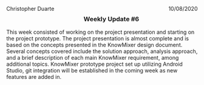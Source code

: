 <p style= float:left>Christopher Duarte </p> <p style= float:right> 10/08/2020 </p> <br>
<h3 align = center> Weekly Update #6</h3>

This week consisted of working on the project presentation and starting on the project prototype. The project presentation is almost complete and is based on the concepts presented in the KnowMixer design document. Several concepts covered include the solution approach, analysis approach, and a brief description of each main KnowMixer requirement, among additional topics. KnowMixer prototype project set up utilizing Android Studio, git integration will be established in the coming week as new features are added in. 
